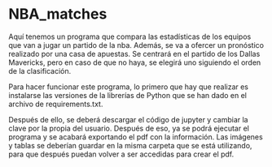 # NBA_matches
Aquí tenemos un programa que compara las estadísticas de los equipos que van a jugar un partido de la nba. Además, se va a ofercer un pronóstico realizado por una casa de apuestas. Se centrará en el partido de los Dallas Mavericks, pero en caso de que no haya, se elegirá uno siguiendo el orden de la clasificación. 

Para hacer funcionar este programa, lo primero que hay que realizar es instalarse las versiones de la librerías de Python que se han dado en el archivo de requirements.txt. 

Después de ello, se deberá descargar el código de jupyter y cambiar la clave por la propia del usuario. Después de eso, ya se podrá ejecutar el programa y se acabará exportando el pdf con la información. Las imágenes y tablas se deberían guardar en la misma carpeta que se está utilizando, para que después puedan volver a ser accedidas para crear el pdf. 

